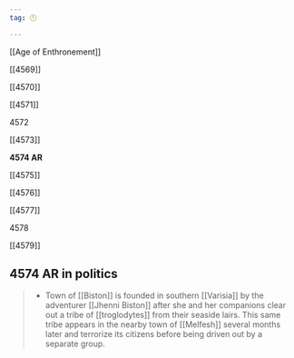 ```yaml
---
tag: 🕛

---
```

[[Age of Enthronement]]


[[4569]]

[[4570]]

[[4571]]

4572

[[4573]]

**4574 AR**

[[4575]]

[[4576]]

[[4577]]

4578

[[4579]]



## 4574 AR in politics

>  - Town of [[Biston]] is founded in southern [[Varisia]] by the adventurer [[Jhenni Biston]] after she and her companions clear out a tribe of [[troglodytes]] from their seaside lairs. This same tribe appears in the nearby town of [[Melfesh]] several months later and terrorize its citizens before being driven out by a separate group.






